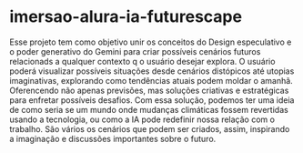 # imersao-alura-ia-futurescape
Esse projeto tem como objetivo unir os conceitos do Design especulativo e o poder generativo do Gemini para criar possíveis cenários futuros relacionads a qualquer contexto q o usuário desejar explora. O usuário poderá visualizar possíveis situações desde cenários distópicos até utopias imaginativas, explorando como tendências atuais podem moldar o amanhã. Oferencendo não apenas previsões, mas soluções criativas e estratégicas para enfretar possíveis desafios. Com essa solução, podemos ter uma ideia de como seria se um mundo onde mudanças climáticas fossem revertidas usando a tecnologia, ou como a IA pode redefinir nossa relação com o trabalho. São vários os cenários que podem ser criados, assim, inspirando a imaginação e  discussões importantes sobre o futuro.

